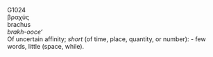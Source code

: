 <body>
  <p>G1024<br>  βραχύς  <br> brachus  <br><i>brakh-ooce‘ </i><br>Of uncertain affinity; <i>short</i> (of time, place, quantity, or number): - few words, little (space, while).<br></p>
 </body>